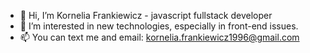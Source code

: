 - 👋 Hi, I’m Kornelia Frankiewicz - javascript fullstack developer
- 👀 I’m interested in new technologies, especially in front-end issues.
- 📫 You can text me and email: kornelia.frankiewicz1996@gmail.com
